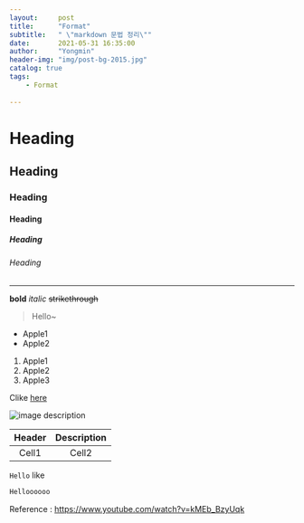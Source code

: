 ```yaml
---
layout:     post
title:      "Format"
subtitle:   " \"markdown 문법 정리\""
date:       2021-05-31 16:35:00
author:     "Yongmin"
header-img: "img/post-bg-2015.jpg"
catalog: true
tags:
    - Format
  
---
```


<!--Heading-->
# Heading

## Heading

### Heading

#### Heading

##### Heading

###### Heading

<!--Line-->
___

<!--Text attributes-->
**bold**
*italic*
~~strikethrough~~

<!--Quote-->
> Hello~

<!--Bullet list-->
* Apple1
* Apple2

<!--Numbered list-->
1. Apple1
2. Apple2
3. Apple3

<!--Link-->
Clike [here](https://scatdelight.github.io/)

<!--Image-->
![image description](https://scatdelight.github.io/img/JJangu.jpg)

<!--Table-->
|Header|Description|
|:--:|:--:|
|Cell1|Cell2|

<!--Code-->
`Hello` like

```C++
Helloooooo
```

Reference : https://www.youtube.com/watch?v=kMEb_BzyUqk


